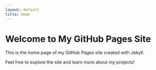 ```yaml
---
layout: default
title: Home
---
```


# Welcome to My GitHub Pages Site

This is the home page of my GitHub Pages site created with Jekyll.

Feel free to explore the site and learn more about my projects!
